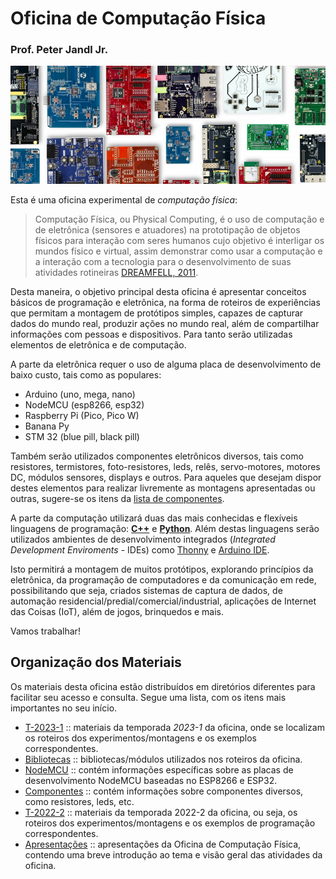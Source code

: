 # Oficina de Computação Física
### Prof. Peter Jandl Jr.

<img src='https://github.com/pjandl/ocf/blob/main/repo-cover-ocf.png?raw=true' alt='![Oficina Computação Física]' />

Esta é uma oficina experimental de *computação física*:

> Computação Física, ou Physical Computing, é o uso de computação e de eletrônica (sensores e atuadores) na prototipação de objetos físicos para interação com seres humanos cujo objetivo é interligar os mundos físico e virtual, assim demonstrar como usar a computação e a interação com a tecnologia para o desenvolvimento de suas atividades rotineiras [DREAMFELL, 2011](https://dreamfeel.wordpress.com/2009/03/07/computacao-fisica/).

Desta maneira, o objetivo principal desta oficina é apresentar conceitos básicos de programação e eletrônica, na forma de roteiros de experiências que permitam a montagem de protótipos simples, capazes de capturar dados do mundo real, produzir ações no mundo real, além de compartilhar informações com pessoas e dispositivos. Para tanto serão utilizadas elementos de eletrônica e de computação.

A parte da eletrônica requer o uso de alguma placa de desenvolvimento de baixo custo, tais como as populares:

- Arduino (uno, mega, nano)
- NodeMCU (esp8266, esp32)
- Raspberry Pi (Pico, Pico W)
- Banana Py
- STM 32 (blue pill, black pill)

Também serão utilizados componentes eletrônicos diversos, tais como resistores, termistores, foto-resistores, leds, relês, servo-motores, motores DC, módulos sensores, displays e outros. Para aqueles que desejam dispor destes elementos para realizar livremente as montagens apresentadas ou outras, sugere-se os itens da [lista de componentes](https://github.com/pjandl/ocf/tree/main/lista-componentes.md).

A parte da computação utilizará duas das mais conhecidas e flexíveis linguagens de programação: [**C++**](https://www.arduino.cc/reference/en/) e [**Python**](https://docs.micropython.org/en/latest/). Além destas linguagens serão utilizados ambientes de desenvolvimento integrados (*Integrated Development Enviroments* - IDEs) como [Thonny](https://github.com/thonny/thonny/releases/) e [Arduino IDE](https://www.arduino.cc/en/software).

Isto permitirá a montagem de muitos protótipos, explorando princípios da eletrônica, da programação de computadores e da comunicação em rede, possibilitando que seja, criados sistemas de captura de dados, de automação residencial/predial/comercial/industrial, aplicações de Internet das Coisas (IoT), além de jogos, brinquedos e mais.

Vamos trabalhar!

## Organização dos Materiais

Os materiais desta oficina estão distribuídos em diretórios diferentes para facilitar seu acesso e consulta. Segue uma lista, com os itens mais importantes no seu início.

- [T-2023-1](https://github.com/pjandl/ocf/tree/main/T-2023-1) :: materiais da temporada *2023-1* da oficina, onde se localizam os roteiros dos experimentos/montagens e os exemplos correspondentes.
- [Bibliotecas](https://github.com/pjandl/ocf/tree/main/Bibliotecas) :: bibliotecas/módulos utilizados nos roteiros da oficina.
- [NodeMCU](https://github.com/pjandl/ocf/tree/main/NodeMCU) :: contém informações específicas sobre as placas de desenvolvimento NodeMCU baseadas no ESP8266 e ESP32.
- [Componentes](https://github.com/pjandl/ocf/tree/main/Componentes) :: contém informações sobre componentes diversos, como resistores, leds, etc.
- [T-2022-2](https://github.com/pjandl/ocf/tree/main/Apresentacoes) :: materiais da temporada 2022-2 da oficina, ou seja, os roteiros dos experimentos/montagens e os exemplos de programação correspondentes.
- [Apresentações](https://github.com/pjandl/ocf/tree/main/Apresentacoes) :: apresentações da Oficina de Computação Física, contendo uma breve introdução ao tema e visão geral das atividades da oficina.
